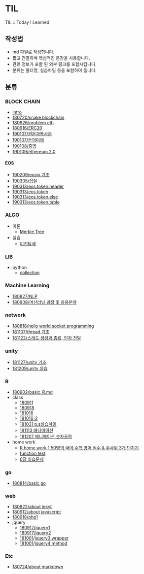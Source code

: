 # TIL
TIL :: Today I Learned

## 작성법
* md 파일로 작성합니다.
* 짧고 간결하며 핵심적인 문장을 사용합니다.
* 관련 정보가 포함 된 외부 링크를 포합시킵니다.
* 분류는 폴더명, 실습파일 등을 포함하여 둡니다.

## 분류
### BLOCK CHAIN
* [intro](blockchain/intro.md)
* [180720/snake blockchain](blockchain/180720/180720_snackblockchain.md)
* [180826/problem eth](blockchain/180826_problemETH.md)
* [180916/ERC20](blockchain/180916_ERC20.md)
* [190107/원본과복사본](blockchain/190107_복사본.md)
* [190107/돈의미래](blockchain/190107_돈의미래.md)
* [190108/증명](blockchain/190108_증명.md)
* [190109/ethereum 2.0](blockchain/190108_스마트컨트랙트교육.md)
#### EOS
  * [190209/eosio 기초](./blockchain/190209_EOSIO.md)
  * [190305/삽질](./blockchain/spadework_1.md)
  * [190313/eos.token.header](./blockchain/[180314]eos.token.header.md)
  * [190313/eos.token](./blockchain/[180314]eos.token.md)
  * [190313/eos.token.else](./blockchain/[180314]eos.token.else.md)
  * [190313/eos.token.table](./blockchain/[180314]eos.token.table.md)
### ALGO
* 이론
  * [Merkle Tree](algo/merkleroot.md)
* 실습
  * [이진탐색](algo/binary_search.py)

### LIB
* python
  * [collection](lib/python/python_collection.md)

### Machine Learning
* [180827/NLP](machineLearning/180827_NLP.md)
* [180908/머신러닝 과정 및 응용분야](machineLearning/180908_mlflow.md)

### network
* [180818/hello world socket programming](network/180818/180818_helloworld.md)
* [181107/thread 기초](./network/181107/181107_thread.md)
* [181122/스레드 생성과 종료, 인자 전달](./network/181122_thread.c)

### unity
* [181127/unity 기초](./unity/181127/%5B181127%5Dunity.md)
* [181209/unity 실습](./unity/181209/unity_prac.md)
### R
* [180902/basic_R.md](R/181209/unity_prac.md)
* class
  * [180911](./R/class/180911.R)
  * [180918](./R/class/180918.R)
  * [181016](./R/class/181016.R)
  * [181016-2](./R/class/181016-2.R)
  * [181031 p.s실습파일](./R/class/181031.pdf)
  * [181113 애니메이션](./R/class/181113.R)
  * [181207 애니메이션 숫자출력](./R/181207.md)
* home work
  * [R home work 1 50명의 국어,수학,영어 점수 & 주사위 3개 던지기](./R/hw/%23180918_RHomeWork1.pdf)
  * [function test](./R/hw/#181021_RHomeWork2.md)
  * [6장 실습문제](./R/hw/181113_RHomeWork3.R)
### go
* [180814/basic go](./go/180814/180814_basicgo.md)

### web
* [180822/about jekyll](./web/180822_jekyll.md)
* [180912/about javascript](./web/180912_javascript.md)
* [180918/php1](./web/180918_php.md)
* jquery
  * [180917/jquery1](./web/180917_jquery(1).md)
  * [180917/jquery2](./web/180917_jquery(2).md)
  * [181001/jquery3 wrapper](./web/181001_jquery(3).md)
  * [181001/jquery4 method](./web/181001_jquery(4).md)

### Etc
* [180724/about markdown](./etc/180724_markdown.md)


